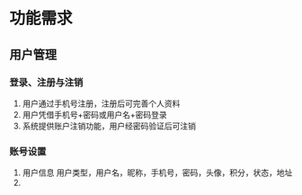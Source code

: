 # 功能需求
## 用户管理
### 登录、注册与注销
1. 用户通过手机号注册，注册后可完善个人资料
2. 用户凭借手机号+密码或用户名+密码登录
3. 系统提供账户注销功能，用户经密码验证后可注销
###  账号设置
1. 用户信息
用户类型，用户名，昵称，手机号，密码，头像，积分，状态，地址
2. 

<!--stackedit_data:
eyJoaXN0b3J5IjpbNDkzNTI5NDgzLDYwMTc4MDc1MCwtMTA2Nj
UxNTU5MiwtMjA4ODc0NjYxMl19
-->